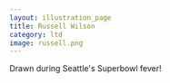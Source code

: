 ```yaml
---
layout: illustration_page
title: Russell Wilson
category: ltd
image: russell.png
---
```


Drawn during Seattle's Superbowl fever!
